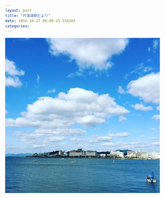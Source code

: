 ```yaml
---
layout: post
title: "宍道湖朝だより"
date: 2016-10-27 08:00:15.558105
categories: 
---
```


![](/assets/images/201610/14624815_118565525282703_6651343705007456256_n.jpg)


